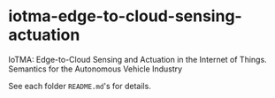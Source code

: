 # iotma-edge-to-cloud-sensing-actuation
IoTMA: Edge-to-Cloud Sensing and Actuation in the Internet of Things. Semantics for the Autonomous Vehicle Industry

See each folder `README.md`'s for details.